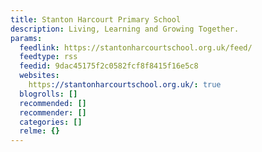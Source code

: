 ```yaml
---
title: Stanton Harcourt Primary School
description: Living, Learning and Growing Together.
params:
  feedlink: https://stantonharcourtschool.org.uk/feed/
  feedtype: rss
  feedid: 9dac45175f2c0582fcf8f8415f16e5c8
  websites:
    https://stantonharcourtschool.org.uk/: true
  blogrolls: []
  recommended: []
  recommender: []
  categories: []
  relme: {}
---
```

